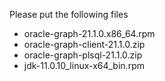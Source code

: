 Please put the following files

- oracle-graph-21.1.0.x86_64.rpm
- oracle-graph-client-21.1.0.zip
- oracle-graph-plsql-21.1.0.zip
- jdk-11.0.10_linux-x64_bin.rpm
